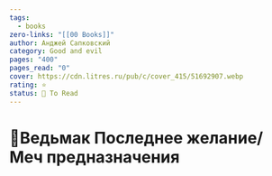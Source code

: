```yaml
---
tags:
  - books
zero-links: "[[00 Books]]"
author: Анджей Сапковский
category: Good and evil
pages: "400"
pages_read: "0"
cover: https://cdn.litres.ru/pub/c/cover_415/51692907.webp
rating: ⭐
status: 📌 To Read
---
```

# 📔Ведьмак Последнее желание/Меч предназначения